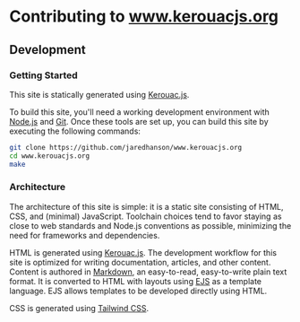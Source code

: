 # Contributing to www.kerouacjs.org

## Development

### Getting Started

This site is statically generated using [Kerouac.js](https://github.com/jaredhanson/kerouac).

To build this site, you'll need a working development environment with [Node.js](https://nodejs.org/)
and [Git](https://git-scm.com/).  Once these tools are set up, you can build
this site by executing the following commands:

```sh
git clone https://github.com/jaredhanson/www.kerouacjs.org
cd www.kerouacjs.org
make
```

### Architecture

The architecture of this site is simple: it is a static site consisting of HTML,
CSS, and (minimal) JavaScript.  Toolchain choices tend to favor staying as close
to web standards and Node.js conventions as possible, minimizing the need for
frameworks and dependencies.

HTML is generated using [Kerouac.js](https://github.com/jaredhanson/kerouac).
The development workflow for this site is optimized for writing documentation,
articles, and other content.  Content is authored in [Markdown](https://daringfireball.net/projects/markdown/),
an easy-to-read, easy-to-write plain text format.  It is converted to HTML with
layouts using [EJS](https://ejs.co/) as a template language.  EJS allows
templates to be developed directly using HTML.

CSS is generated using [Tailwind CSS](https://tailwindcss.com/).
